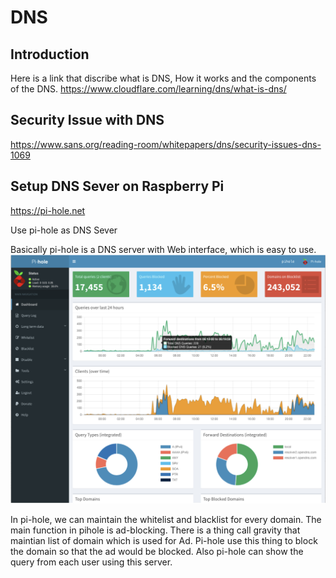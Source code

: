 # DNS

## Introduction
Here is a link that discribe what is DNS, How it works and the components of the DNS.
https://www.cloudflare.com/learning/dns/what-is-dns/

## Security Issue with DNS

https://www.sans.org/reading-room/whitepapers/dns/security-issues-dns-1069

## Setup DNS Sever on Raspberry Pi

https://pi-hole.net

Use pi-hole as DNS Sever

Basically pi-hole is a DNS server with Web interface, which is easy to use.
![interface](images/1.png)

In pi-hole, we can maintain the whitelist and blacklist for every domain. The main function in pihole is ad-blocking. There is a thing call gravity that maintian list of domain which is used for Ad. Pi-hole use this thing to block the domain so that the ad would be blocked.
Also pi-hole can show the query from each user using this server.